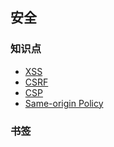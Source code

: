 ## 安全

### 知识点

- [XSS](https://zh.wikipedia.org/wiki/跨網站指令碼)
- [CSRF](https://zh.wikipedia.org/wiki/跨站请求伪造)
- [CSP](https://developer.mozilla.org/zh-CN/docs/Web/HTTP/CSP)
- [Same-origin Policy](https://developer.mozilla.org/zh-CN/docs/Web/Security/Same-origin_policy)

### 书签
